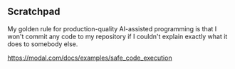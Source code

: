 ## Scratchpad

My golden rule for production-quality AI-assisted programming is that I won't commit any code to my repository if I couldn't explain exactly what it does to somebody else.

https://modal.com/docs/examples/safe_code_execution